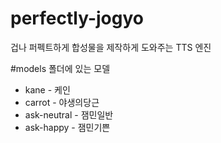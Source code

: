 # perfectly-jogyo
겁나 퍼펙트하게 합성물을 제작하게 도와주는 TTS 엔진

#models 폴더에 있는 모델
* kane - 케인
* carrot - 야생의당근
* ask-neutral - 잼민일반
* ask-happy - 잼민기쁜
